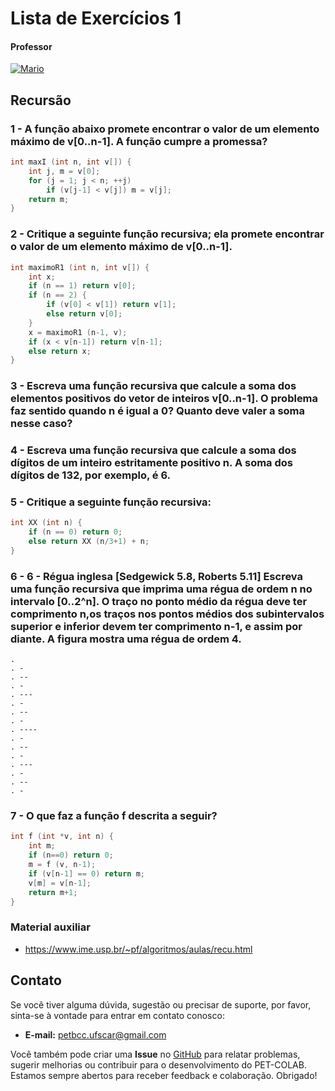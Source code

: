 # Lista de Exercícios 1

#### Professor
[![Mario](https://img.shields.io/badge/Mario_San_Felice-%2300599C.svg?style=for-the-badge&logo=GoogleScholar&logoColor=white)](https://site.dc.ufscar.br/docente/5cee7e5d48365a001679f750)


## Recursão

### 1 - A função abaixo promete encontrar o valor de um elemento máximo de v[0..n-1]. A função cumpre a promessa?

```c
int maxI (int n, int v[]) {
    int j, m = v[0];
    for (j = 1; j < n; ++j)
        if (v[j-1] < v[j]) m = v[j];
    return m;
}
```
### 2 - Critique a seguinte função recursiva; ela promete encontrar o valor de um elemento máximo de v[0..n-1].

```c
int maximoR1 (int n, int v[]) {
    int x;
    if (n == 1) return v[0];
    if (n == 2) {
        if (v[0] < v[1]) return v[1];
        else return v[0];
    }
    x = maximoR1 (n-1, v);
    if (x < v[n-1]) return v[n-1];
    else return x;
}
```

### 3 - Escreva uma função recursiva que calcule a soma dos elementos positivos do vetor de inteiros v[0..n-1]. O problema faz sentido quando n é igual a 0? Quanto deve valer a soma nesse caso?

### 4 - Escreva uma função recursiva que calcule a soma dos dígitos de um inteiro estritamente positivo n. A soma dos dígitos de 132, por exemplo, é 6.

### 5 - Critique a seguinte função recursiva:

```c
int XX (int n) {
    if (n == 0) return 0;
    else return XX (n/3+1) + n;
}
```

### 6 - 6 - Régua inglesa [Sedgewick 5.8, Roberts 5.11] Escreva uma função recursiva que imprima uma régua de ordem n no intervalo [0..2^n]. O traço no ponto médio da régua deve ter comprimento n,os traços nos pontos médios dos subintervalos superior e inferior devem ter comprimento n-1, e assim por diante. A figura mostra uma régua de ordem 4.
```
.
. -
. --
. -
. ---
. -
. --
. -
. ----
. -
. --
. -
. ---
. -
. --
. -
```

### 7 - O que faz a função f descrita a seguir?

```c
int f (int *v, int n) {
    int m;
    if (n==0) return 0;
    m = f (v, n-1);
    if (v[n-1] == 0) return m;
    v[m] = v[n-1];
    return m+1;
}
```


### Material auxiliar
- https://www.ime.usp.br/~pf/algoritmos/aulas/recu.html


## Contato

Se você tiver alguma dúvida, sugestão ou precisar de suporte, por favor, sinta-se à vontade para entrar em contato conosco:

- **E-mail:** petbcc.ufscar@gmail.com

Você também pode criar uma **Issue** no [GitHub](https://github.com/petbccufscar/pet-colab/issues) para relatar problemas, sugerir melhorias ou contribuir para o desenvolvimento do PET-COLAB. Estamos sempre abertos para receber feedback e colaboração. Obrigado!